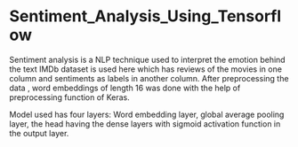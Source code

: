 # Sentiment_Analysis_Using_Tensorflow
 
 Sentiment analysis is a NLP technique used to interpret the emotion behind the text
 IMDb dataset is used here which has reviews of the movies in one column and sentiments as labels in another column.
 After preprocessing the data , word embeddings of length 16 was done with the help of preprocessing function of Keras.
 
 Model used has four layers: Word embedding layer, global average pooling layer, the head having the dense layers with sigmoid activation function in the output layer.
